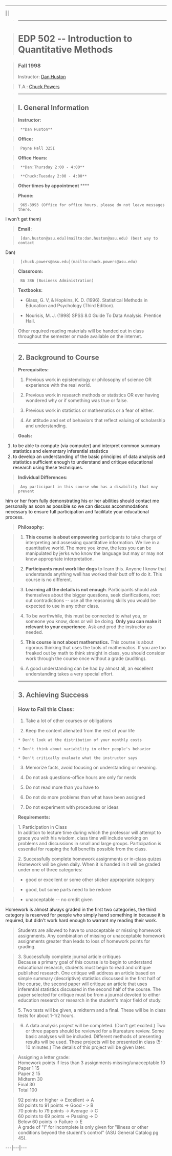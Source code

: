 ---  
  


| |

> * * *

> #  EDP 502 -- Introduction to Quantitative Methods

> ###  Fall 1998  
>  Instructor: [Dan Huston](mailto:dan.huston@asu.edu)

>

> T.A.: [Chuck Powers](mailto:chuck.powers@asu.edu)

>

> * * *

> ##  I. General Information

> **Instructor:**

>      **Dan Huston**

> **Office:**

>      Payne Hall 325I

> **Office Hours:**

>      **Dan:Thursday 2:00 - 4:00**

>      **Chuck:Tuesday 2:00 - 4:00**

>  
> **Other times by appointment** ****

> **Phone:**

>      965-3993 (Office for office hours, please do not leave messages there.
I won't get them)

>  
> **Email** :

>      [dan.huston@asu.edu](mailto:dan.huston@asu.edu) (best way to contact
Dan)

>      [chuck.powers@asu.edu](mailto:chuck.powers@asu.edu)

> **Classroom:**

>      BA 386 (Business Administration)

> **Textbooks:**

>

>   * Glass, G. V,  & Hopkins, K. D. (1996). Statistical Methods in Education
and Psychology (Third Edition).

>

>   * Nourisis, M. J. (1998) SPSS 8.0 Guide To Data Analysis. Prentice Hall.

>

>

> Other required reading materials will be handed out in class throughout the
semester or made available on the internet.

>

> * * *

> ##  2\. Background to Course

>

> **Prerequisites:**

>   1. Previous work in epistemology or philosophy of science OR experience
with the real world.

>   2. Previous work in research methods or statistics OR ever having wondered
why or if something was true or false.

>   3. Previous work in statistics or mathematics or a fear of either.

>   4. An attitude and set of behaviors that reflect valuing of scholarship
and understanding.

>

> **Goals:**

  1. to be able to compute (via computer) and interpret common summary statistics and elementary inferential statistics
  2. to develop an understanding of the basic principles of data analysis and statistics sufficient enough to understand and critique educational research using these techniques.

>  
> **Individual Differences:**

>      Any participant in this course who has a disability that may prevent
him or her from fully demonstrating his or her abilities should contact me
personally as soon as possible so we can discuss accommodations necessary to
ensure full participation and facilitate your educational process.

> **Philosophy:**

>   1. **This course is about empowering** participants to take charge of
interpreting and assessing quantitative information. We live in a quantitative
world. The more you know, the less you can be manipulated by jerks who know
the language but may or may not know appropriate interpretation.

>   2. **Participants must work like dogs** to learn this. Anyone I know that
understands anything well has worked their butt off to do it. This course is
no different.

>   3. **Learning all the details is not enough**. Participants should ask
themselves about the bigger questions, seek clarifications, root out
contradictions \-- use all the reasoning skills you would be expected to use
in any other class.

>   4. To be worthwhile, this must be connected to what you, or someone you
know, does or will be doing. **Only you can make it relevant to your
experience**. Ask and prod the instructor as needed.

>   5. **This course is not about mathematics.** This course is about rigorous
thinking that uses the tools of mathematics. If you are too freaked out by
math to think straight in class, you should consider work through the course
once without a grade (auditing).

>   6. A good understanding can be had by almost all, an excellent
understanding takes a very special effort.

>

>

> * * *

> ##  3\. Achieving Success

> ###  How to Fail this Class:

>   1. Take a lot of other courses or obligations

>   2. Keep the content alienated from the rest of your life

>     * Don't look at the distribution of your monthly costs

>     * Don't think about variability in other people's behavior

>     * Don't critically evaluate what the instructor says

>   3. Memorize facts, avoid focusing on understanding or meaning.

>   4. Do not ask questions-office hours are only for nerds

>   5. Do not read more than you have to

>   6. Do not do more problems than what have been assigned

>   7. Do not experiment with procedures or ideas

>

>

> **Requirements:**

>

> 1\. Participation in Class  
> In addition to lecture time during which the professor will attempt to grace
you with his wisdom, class time will include working on problems and
discussions in small and large groups. Participation is essential for reaping
the full benefits possible from the class.

>

> 2\. Successfully complete homework assignments or in-class quizes  
> Homework will be given daily. When it is handed in it will be graded under
one of three categories:

>   * good or excellent or some other sticker appropriate category

>   * good, but some parts need to be redone

>   * unacceptable -- no credit given

>

Homework is almost always graded in the first two categories, the third
category is reserved for people who simply hand something in because it is
required, but didn't work hard enough to warrant my reading their work.  
> Students are allowed to have to unacceptable or missing homework
assignments. Any combination of missing or unacceptable homework assignments
greater than leads to loss of homework points for grading.

>

> 3\. Successfully complete journal article critiques  
> Because a primary goal of this course is to begin to understand educational
research, students must begin to read and critique published research. One
critique will address an article based on simple summary (descriptive)
statistics discussed in the first half of the course, the second paper will
critique an article that uses inferential statistics discussed in the second
half of the course. The paper selected for critique must be from a journal
devoted to either education research or research in the student's major field
of study.

>

> 5\. Two tests will be given, a midterm and a final.  These will be in class
tests for about 1-1/2 hours.

>

> 6.  A data analysis project will be completed.  (Don't get excited.)  Two or
three papers should be reviewed for a litureature review.  Some basic analyses
will be included.  Different methods of presenting results will be used.
These projects will be presented in class (5-10 minutes.)  The details of this
project will be given later.  
>  
>

> Assigning a letter grade:  
> Homework points if less than 3 assignments missing/unacceptable 10  
> Paper 1 15  
> Paper 2 15  
> Midterm 30  
>  Final 30  
> Total 100

>

> 92 points or higher -> Excellent -> A  
> 80 points to 91 points -> Good - > B  
> 70 points to 79 points -> Average -> C  
> 60 points to 69 points -> Passing -> D  
> Below 60 points -> Failure -> E  
> A grade of "I" for incomplete is only given for "illness or other conditions
beyond the student's control" (ASU General Catalog pg 45).  
  
---|---|---

